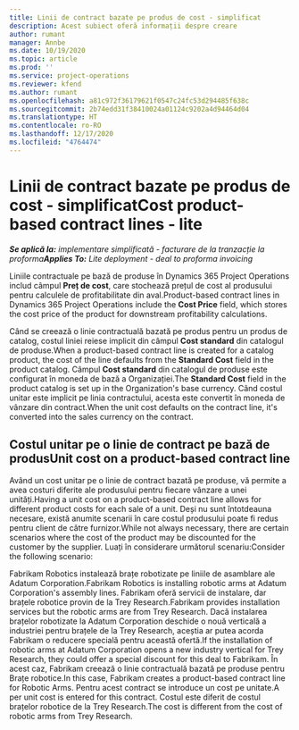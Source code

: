 ```yaml
---
title: Linii de contract bazate pe produs de cost - simplificat
description: Acest subiect oferă informații despre creare
author: rumant
manager: Annbe
ms.date: 10/19/2020
ms.topic: article
ms.prod: ''
ms.service: project-operations
ms.reviewer: kfend
ms.author: rumant
ms.openlocfilehash: a81c972f36179621f0547c24fc53d294485f638c
ms.sourcegitcommit: 2b74edd31f38410024a01124c9202a4d94464d04
ms.translationtype: HT
ms.contentlocale: ro-RO
ms.lasthandoff: 12/17/2020
ms.locfileid: "4764474"
---
```

# <a name="cost-product-based-contract-lines---lite"></a><span data-ttu-id="a6e30-103">Linii de contract bazate pe produs de cost - simplificat</span><span class="sxs-lookup"><span data-stu-id="a6e30-103">Cost product-based contract lines - lite</span></span>

<span data-ttu-id="a6e30-104">_**Se aplică la:** implementare simplificată - facturare de la tranzacție la proforma_</span><span class="sxs-lookup"><span data-stu-id="a6e30-104">_**Applies To:** Lite deployment - deal to proforma invoicing_</span></span>


<span data-ttu-id="a6e30-105">Liniile contractuale pe bază de produse în Dynamics 365 Project Operations includ câmpul **Preț de cost**, care stochează prețul de cost al produsului pentru calculele de profitabilitate din aval.</span><span class="sxs-lookup"><span data-stu-id="a6e30-105">Product-based contract lines in Dynamics 365 Project Operations include the **Cost Price** field, which stores the cost price of the product for downstream profitability calculations.</span></span>

<span data-ttu-id="a6e30-106">Când se creează o linie contractuală bazată pe produs pentru un produs de catalog, costul liniei reiese implicit din câmpul **Cost standard** din catalogul de produse.</span><span class="sxs-lookup"><span data-stu-id="a6e30-106">When a product-based contract line is created for a catalog product, the cost of the line defaults from the **Standard Cost** field in the product catalog.</span></span> <span data-ttu-id="a6e30-107">Câmpul **Cost standard** din catalogul de produse este configurat în moneda de bază a Organizației.</span><span class="sxs-lookup"><span data-stu-id="a6e30-107">The **Standard Cost** field in the product catalog is set up in the Organization's base currency.</span></span> <span data-ttu-id="a6e30-108">Când costul unitar este implicit pe linia contractului, acesta este convertit în moneda de vânzare din contract.</span><span class="sxs-lookup"><span data-stu-id="a6e30-108">When the unit cost defaults on the contract line, it's converted into the sales currency on the contract.</span></span>

## <a name="unit-cost-on-a-product-based-contract-line"></a><span data-ttu-id="a6e30-109">Costul unitar pe o linie de contract pe bază de produs</span><span class="sxs-lookup"><span data-stu-id="a6e30-109">Unit cost on a product-based contract line</span></span>

<span data-ttu-id="a6e30-110">Având un cost unitar pe o linie de contract bazată pe produse, vă permite a avea costuri diferite ale produsului pentru fiecare vânzare a unei unități.</span><span class="sxs-lookup"><span data-stu-id="a6e30-110">Having a unit cost on a product-based contract line allows for different product costs for each sale of a unit.</span></span> <span data-ttu-id="a6e30-111">Deși nu sunt întotdeauna necesare, există anumite scenarii în care costul produsului poate fi redus pentru client de către furnizor.</span><span class="sxs-lookup"><span data-stu-id="a6e30-111">While not always necessary, there are certain scenarios where the cost of the product may be discounted for the customer by the supplier.</span></span> <span data-ttu-id="a6e30-112">Luați în considerare următorul scenariu:</span><span class="sxs-lookup"><span data-stu-id="a6e30-112">Consider the following scenario:</span></span>

<span data-ttu-id="a6e30-113">Fabrikam Robotics instalează brațe robotizate pe liniile de asamblare ale Adatum Corporation.</span><span class="sxs-lookup"><span data-stu-id="a6e30-113">Fabrikam Robotics is installing robotic arms at Adatum Corporation's assembly lines.</span></span> <span data-ttu-id="a6e30-114">Fabrikam oferă servicii de instalare, dar brațele robotice provin de la Trey Research.</span><span class="sxs-lookup"><span data-stu-id="a6e30-114">Fabrikam provides installation services but the robotic arms are from Trey Research.</span></span> <span data-ttu-id="a6e30-115">Dacă instalarea brațelor robotizate la Adatum Corporation deschide o nouă verticală a industriei pentru brațele de la Trey Research, aceștia ar putea acorda Fabrikam o reducere specială pentru această ofertă.</span><span class="sxs-lookup"><span data-stu-id="a6e30-115">If the installation of robotic arms at Adatum Corporation opens a new industry vertical for Trey Research, they could offer a special discount for this deal to Fabrikam.</span></span> <span data-ttu-id="a6e30-116">În acest caz, Fabrikam creează o linie contractuală bazată pe produse pentru Brațe robotice.</span><span class="sxs-lookup"><span data-stu-id="a6e30-116">In this case, Fabrikam creates a product-based contract line for Robotic Arms.</span></span> <span data-ttu-id="a6e30-117">Pentru acest contract se introduce un cost pe unitate.</span><span class="sxs-lookup"><span data-stu-id="a6e30-117">A per unit cost is entered for this contract.</span></span> <span data-ttu-id="a6e30-118">Costul este diferit de costul brațelor robotice de la Trey Research.</span><span class="sxs-lookup"><span data-stu-id="a6e30-118">The cost is different from the cost of robotic arms from Trey Research.</span></span>

